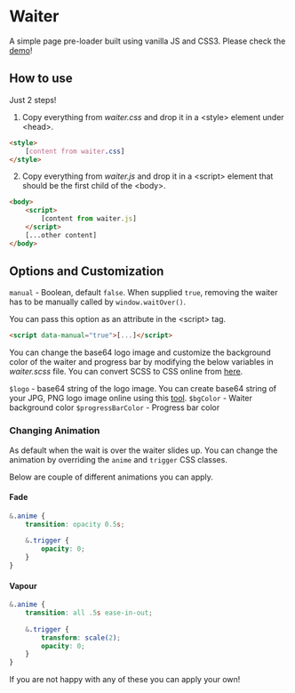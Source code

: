 # Waiter

A simple page pre-loader built using vanilla JS and CSS3. Please check the [demo](http://prideparrot.com/demos/waiter/index.html)!

## How to use

Just 2 steps!

1) Copy everything from *waiter.css* and drop it in a &lt;style&gt; element under &lt;head&gt;.

```html
<style>
    [content from waiter.css]
</style>
```

2) Copy everything from *waiter.js* and drop it in a &lt;script&gt; element that should be the first child of the &lt;body&gt;.

```html
<body>
    <script>
        [content from waiter.js]
    </script>
    [...other content]
</body>
```

## Options and Customization 

`manual` - Boolean, default `false`. When supplied `true`, removing the waiter has to be manually called by `window.waitOver()`.

You can pass this option as an attribute in the &lt;script&gt; tag.

```html
<script data-manual="true">[...]</script>
```

You can change the base64 logo image and customize the background color of the waiter and progress bar by modifying the below variables in *waiter.scss* file. You can convert SCSS to CSS online from [here](http://beautifytools.com/scss-compiler.php).

`$logo` - base64 string of the logo image. You can create base64 string of your JPG, PNG logo image online using this [tool](https://www.base64-image.de/).
`$bgColor` - Waiter background color
`$progressBarColor` - Progress bar color

### Changing Animation

As default when the wait is over the waiter slides up. You can change the animation by overriding the `anime` and `trigger` CSS classes.

Below are couple of different animations you can apply.

#### Fade

```css
&.anime {
    transition: opacity 0.5s;
    
    &.trigger {
        opacity: 0;
    }
}
```

#### Vapour

```css
&.anime {
    transition: all .5s ease-in-out;
    
    &.trigger {
        transform: scale(2);
        opacity: 0;
    }
}
```

If you are not happy with any of these you can apply your own!